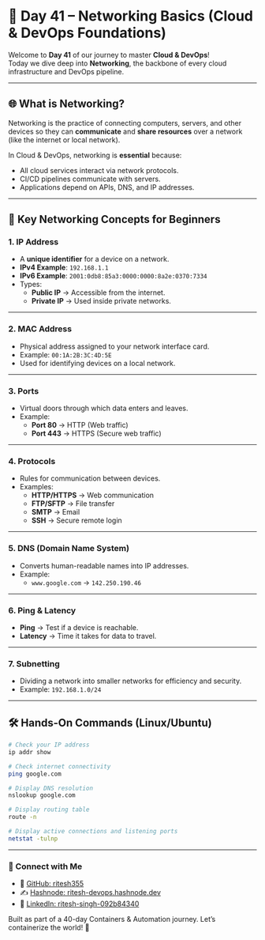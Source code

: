 # 📅 Day 41 – Networking Basics (Cloud & DevOps Foundations)

Welcome to **Day 41** of our journey to master **Cloud & DevOps**!  
Today we dive deep into **Networking**, the backbone of every cloud infrastructure and DevOps pipeline.

---

## 🌐 What is Networking?
Networking is the practice of connecting computers, servers, and other devices so they can **communicate** and **share resources** over a network (like the internet or local network).

In Cloud & DevOps, networking is **essential** because:
- All cloud services interact via network protocols.
- CI/CD pipelines communicate with servers.
- Applications depend on APIs, DNS, and IP addresses.

---

## 📌 Key Networking Concepts for Beginners

### 1. **IP Address**
- A **unique identifier** for a device on a network.
- **IPv4 Example**: `192.168.1.1`
- **IPv6 Example**: `2001:0db8:85a3:0000:0000:8a2e:0370:7334`
- Types:
  - **Public IP** → Accessible from the internet.
  - **Private IP** → Used inside private networks.

---

### 2. **MAC Address**
- Physical address assigned to your network interface card.
- Example: `00:1A:2B:3C:4D:5E`
- Used for identifying devices on a local network.

---

### 3. **Ports**
- Virtual doors through which data enters and leaves.
- Example:  
  - **Port 80** → HTTP (Web traffic)  
  - **Port 443** → HTTPS (Secure web traffic)

---

### 4. **Protocols**
- Rules for communication between devices.
- Examples:
  - **HTTP/HTTPS** → Web communication
  - **FTP/SFTP** → File transfer
  - **SMTP** → Email
  - **SSH** → Secure remote login

---

### 5. **DNS (Domain Name System)**
- Converts human-readable names into IP addresses.
- Example:
  - `www.google.com` → `142.250.190.46`

---

### 6. **Ping & Latency**
- **Ping** → Test if a device is reachable.
- **Latency** → Time it takes for data to travel.

---

### 7. **Subnetting**
- Dividing a network into smaller networks for efficiency and security.
- Example: `192.168.1.0/24`

---

## 🛠 Hands-On Commands (Linux/Ubuntu)

```bash
# Check your IP address
ip addr show

# Check internet connectivity
ping google.com

# Display DNS resolution
nslookup google.com

# Display routing table
route -n

# Display active connections and listening ports
netstat -tulnp

```
---

### 🔗 Connect with Me

- 📘 [GitHub: ritesh355](https://github.com/ritesh355)
- ✍️ [Hashnode: ritesh-devops.hashnode.dev](https://ritesh-devops.hashnode.dev)
- 💼 [LinkedIn: ritesh-singh-092b84340](https://www.linkedin.com/in/ritesh-singh-092b84340)



Built as part of a 40-day Containers & Automation journey. Let’s containerize the world! 🚢
